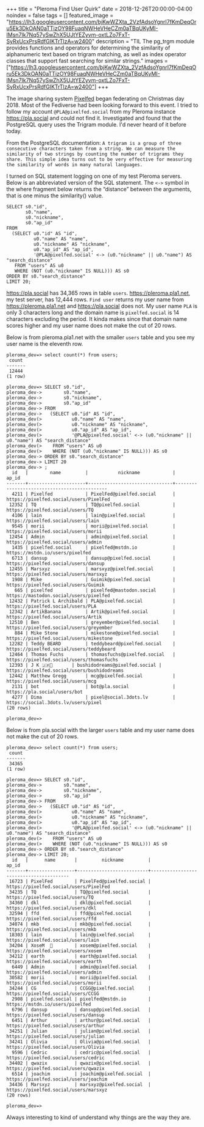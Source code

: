+++
title =  "Pleroma Find User Quirk"
date = 2018-12-26T20:00:00-04:00
noindex = false
tags = []
featured_image = "https://lh3.googleusercontent.com/bjKwWZXta_2VzfAdsoYgnrI7fKmDeqOru5Ek3DkOAN0aTTizOY98FuaqNWHeVHeCZm0aTBqUKyMI-IMsn7Ik7Nq57ySwZhX5UJtYEZyvm-oxtLZo7FxT-SyRxUcxPrsRdfGIKTrTlzA=w2400"
description = "TIL The pg_trgm module provides functions and operators for determining the similarity of alphanumeric text based on trigram matching, as well as index operator classes that support fast searching for similar strings."
images = ["https://lh3.googleusercontent.com/bjKwWZXta_2VzfAdsoYgnrI7fKmDeqOru5Ek3DkOAN0aTTizOY98FuaqNWHeVHeCZm0aTBqUKyMI-IMsn7Ik7Nq57ySwZhX5UJtYEZyvm-oxtLZo7FxT-SyRxUcxPrsRdfGIKTrTlzA=w2400"]
+++

The image sharing system [Pixelfed](https://pixelfed.social) began federating on Christmas day 2018. Most of the Fediverse had been looking forward to this event. I tried to follow my account `@PLA@pixelfed.social` from my Pleroma instance https://pla.social and could not find it. Investigated and found that the PostgreSQL query uses the Trigram module. I'd never heard of it before today.

From the PostgreSQL documentation:
`A trigram is a group of three consecutive characters taken from a string. We can measure the similarity of two strings by counting the number of trigrams they share. This simple idea turns out to be very effective for measuring the similarity of words in many natural languages.`

I turned on SQL statement logging on one of my test Pleroma servers. Below is an abbreviated version of the SQL statement. The `<->` symbol in the where fragment below returns the “distance” between the arguments, that is one minus the similarity() value.

```
SELECT s0."id",
       s0."name",
       s0."nickname",
       s0."ap_id"
FROM
  (SELECT u0."id" AS "id",
          u0."name" AS "name",
          u0."nickname" AS "nickname",
          u0."ap_id" AS "ap_id",
          '@PLA@pixelfed.social' <-> (u0."nickname" || u0."name") AS "search_distance"
   FROM "users" AS u0
   WHERE (NOT (u0."nickname" IS NULL))) AS s0
ORDER BY s0."search_distance"
LIMIT 20;
```

https://pla.social has 34,365 rows in table `users`. https://pleroma.pla1.net, my test server, has 12,444 rows. `Find user` returns my user name from https://pleroma.pla1.net and https://pla.social does not. My user name `PLA` is only 3 characters long and the domain name is `pixelfed.social` is 14 characters excluding the period. It kinda makes since that domain name scores higher and my user name does not make the cut of 20 rows.

Below is from pleroma.pla1.net with the smaller `users` table and you see my user name is the eleventh row.

```
pleroma_dev=> select count(*) from users;
 count
-------
 12444
(1 row)

pleroma_dev=> SELECT s0."id",
pleroma_dev->        s0."name",
pleroma_dev->        s0."nickname",
pleroma_dev->        s0."ap_id"
pleroma_dev-> FROM
pleroma_dev->   (SELECT u0."id" AS "id",    
pleroma_dev(>           u0."name" AS "name",
pleroma_dev(>           u0."nickname" AS "nickname",
pleroma_dev(>           u0."ap_id" AS "ap_id",
pleroma_dev(>           '@PLA@pixelfed.social' <-> (u0."nickname" || u0."name") AS "search_distance"
pleroma_dev(>    FROM "users" AS u0
pleroma_dev(>    WHERE (NOT (u0."nickname" IS NULL))) AS s0
pleroma_dev-> ORDER BY s0."search_distance"
pleroma_dev-> LIMIT 20
pleroma_dev-> ;
  id   |        name         |           nickname            |                    ap_id                    
-------+---------------------+-------------------------------+---------------------------------------------
  4211 | Pixelfed            | PixelFed@pixelfed.social      | https://pixelfed.social/users/PixelFed
 12352 | TQ                  | TQ@pixelfed.social            | https://pixelfed.social/users/TQ
  4106 | lain                | lain@pixelfed.social          | https://pixelfed.social/users/lain
  9545 | morii               | morii@pixelfed.social         | https://pixelfed.social/users/morii
 12454 | Admin               | admin@pixelfed.social         | https://pixelfed.social/users/admin
  1435 | pixelfed.social     | pixelfed@mstdn.io             | https://mstdn.io/users/pixelfed
  6713 | dansup              | dansup@pixelfed.social        | https://pixelfed.social/users/dansup
 12455 | Marsxyz             | marsxyz@pixelfed.social       | https://pixelfed.social/users/marsxyz
  1908 | Mike                | Guimik@pixelfed.social        | https://pixelfed.social/users/Guimik
   665 | pixelfed            | pixelfed@mastodon.social      | https://mastodon.social/users/pixelfed
 12432 | Patrick L Archibald | PLA@pixelfed.social           | https://pixelfed.social/users/PLA
 12342 | ArtikBanana         | Artik@pixelfed.social         | https://pixelfed.social/users/Artik
 12510 | Ben                 | greyember@pixelfed.social     | https://pixelfed.social/users/greyember
   884 | Mike Stone          | mikestone@pixelfed.social     | https://pixelfed.social/users/mikestone
 12282 | Teddy BEARD         | teddybeard@pixelfed.social    | https://pixelfed.social/users/teddybeard
 12464 | Thomas Fuchs        | thomasfuchs@pixelfed.social   | https://pixelfed.social/users/thomasfuchs
 12393 | J K 🇯🇵🏴󠁧󠁢󠁳󠁣󠁴󠁿       | bushidodreams@pixelfed.social | https://pixelfed.social/users/bushidodreams
 12442 | Matthew Gregg       | mcg@pixelfed.social           | https://pixelfed.social/users/mcg
  2131 | bot                 | bot@pla.social                | https://pla.social/users/bot
  4277 | Dima                | pixel@social.3dots.lv         | https://social.3dots.lv/users/pixel
(20 rows)

pleroma_dev=>

```

Below is from pla.social with the larger `users` table and my user name does not make the cut of 20 rows.

```
pleroma_dev=> select count(*) from users;
 count
-------
 34365
(1 row)

pleroma_dev=> SELECT s0."id",
pleroma_dev->        s0."name",
pleroma_dev->        s0."nickname",
pleroma_dev->        s0."ap_id"
pleroma_dev-> FROM
pleroma_dev->   (SELECT u0."id" AS "id",
pleroma_dev(>           u0."name" AS "name",
pleroma_dev(>           u0."nickname" AS "nickname",
pleroma_dev(>           u0."ap_id" AS "ap_id",
pleroma_dev(>           '@PLA@pixelfed.social' <-> (u0."nickname" || u0."name") AS "search_distance"
pleroma_dev(>    FROM "users" AS u0
pleroma_dev(>    WHERE (NOT (u0."nickname" IS NULL))) AS s0
pleroma_dev-> ORDER BY s0."search_distance"
pleroma_dev-> LIMIT 20;
  id   |      name       |         nickname         |                 ap_id                  
-------+-----------------+--------------------------+----------------------------------------
 16723 | PixelFed        | PixelFed@pixelfed.social | https://pixelfed.social/users/PixelFed
 34235 | TQ              | TQ@pixelfed.social       | https://pixelfed.social/users/TQ
 34360 | dkl             | dkl@pixelfed.social      | https://pixelfed.social/users/dkl
 32594 | ffd             | ffd@pixelfed.social      | https://pixelfed.social/users/ffd
 34074 | mkb             | mkb@pixelfed.social      | https://pixelfed.social/users/mkb
 18303 | lain            | lain@pixelfed.social     | https://pixelfed.social/users/lain
 34204 | XoseM  📸        | xosem@pixelfed.social    | https://pixelfed.social/users/xosem
 34212 | earth           | earth@pixelfed.social    | https://pixelfed.social/users/earth
  6449 | Admin           | admin@pixelfed.social    | https://pixelfed.social/users/admin
 30582 | morii           | morii@pixelfed.social    | https://pixelfed.social/users/morii
 34244 | CG              | CCGG@pixelfed.social     | https://pixelfed.social/users/CCGG
  2908 | pixelfed.social | pixelfed@mstdn.io        | https://mstdn.io/users/pixelfed
  6796 | dansup          | dansup@pixelfed.social   | https://pixelfed.social/users/dansup
  6451 | Arthur          | arthur@pixelfed.social   | https://pixelfed.social/users/arthur
 34251 | Julian          | julian@pixelfed.social   | https://pixelfed.social/users/julian
 34241 | Olivia          | Olivia@pixelfed.social   | https://pixelfed.social/users/Olivia
  9596 | Cedric          | cedric@pixelfed.social   | https://pixelfed.social/users/cedric
 34402 | qwazix          | qwazix@pixelfed.social   | https://pixelfed.social/users/qwazix
  6514 | joachim         | joachim@pixelfed.social  | https://pixelfed.social/users/joachim
 34436 | Marsxyz         | marsxyz@pixelfed.social  | https://pixelfed.social/users/marsxyz
(20 rows)

pleroma_dev=>
```

Always interesting to kind of understand why things are the way they are.
